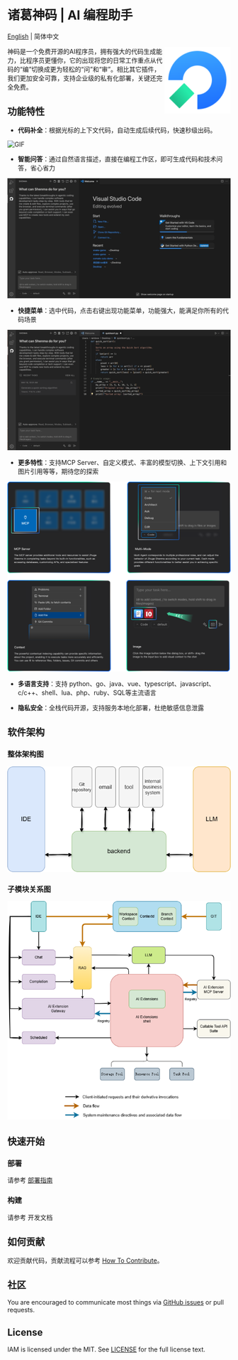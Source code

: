 # 诸葛神码 | AI 编程助手

[English](./README.md) | 简体中文

<img src="./assets/images/shenma_robot_logo_big.png" alt="zhuge logo" height="150px" align="right" />

神码是一个免费开源的AI程序员，拥有强大的代码生成能力，比程序员更懂你，它的出现将您的日常工作重点从代码的“编”切换成更为轻松的“问”和“审”。相比其它插件，我们更加安全可靠，支持企业级的私有化部署，关键还完全免费。

## 功能特性

- **代码补全**：根据光标的上下文代码，自动生成后续代码，快速秒级出码。

![GIF](./assets/readme/completion.gif)

- **智能问答**：通过自然语言描述，直接在编程工作区，即可生成代码和技术问答，省心省力

![GIF](./assets/images/readme/chat.gif)

- **快捷菜单**：选中代码，点击右键出现功能菜单，功能强大，能满足你所有的代码场景

![GIF](./assets/images/readme/right-menu.gif)

- **更多特性**：支持MCP Server、自定义模式、丰富的模型切换、上下文引用和图片引用等等，期待您的探索

<img src="./assets/images/readme/features.png">

- **多语言支持**：支持 python、go、java、vue、typescript、javascript、c/c++、shell、lua、php、ruby、SQL等主流语言

- **隐私安全**：全栈代码开源，支持服务本地化部署，杜绝敏感信息泄露

## 软件架构

### 整体架构图

<img src="./assets/images/readme/system.png">

### 子模块关系图

<img src="./assets/images/readme/subsystem.png">

## 快速开始

### 部署

请参考 [部署指南](/assets/docs/guide/zh-CN/installation/README.md)

### 构建

请参考 开发文档

## 如何贡献

欢迎贡献代码，贡献流程可以参考 [How To Contribute](assets/docs/devel/zh-CN/how-to-contribute.md)。

## 社区

You are encouraged to communicate most things via [GitHub issues](https://github.com/zgsm-ai/zgsm/issues/new/choose) or pull requests.

## License

IAM is licensed under the MIT. See [LICENSE](LICENSE) for the full license text.
